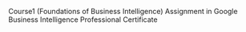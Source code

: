 Course1 (Foundations of Business Intelligence)  Assignment in Google Business Intelligence Professional Certificate   
